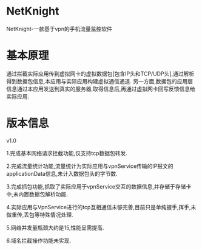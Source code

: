 # NetKnight
NetKnight-一款基于vpn的手机流量监控软件

# 基本原理
通过拦截实际应用传到虚拟网卡的虚拟数据包[包含IP头和TCP/UDP头],通过解析得到数据包信息,本应用与实际应用构建虚拟通信通道.
另一方面,数据包的应用层信息通过本应用发送到真实的服务器,取得信息后,再通过虚拟网卡回写反馈信息给实际应用.


# 版本信息
v1.0

1.完成基本网络请求拦截功能,仅支持tcp数据包转发.

2.完成流量统计功能,流量统计为实际应用与vpnService传输的IP报文的applicationData信息,未计入数据包头的字节数.

3.完成抓包功能,抓取了实际应用于vpnService交互的数据信息,并存储于存储卡中,未内置数据包解析功能.

4.实际应用与VpnService进行的tcp互相通信未够完善,目前只是单纯握手,挥手,未做重传,丢包等特殊情况处理.

5.网络并发量瓶颈大约是15,性能呈需提高.

6.域名拦截操作功能未实现.
